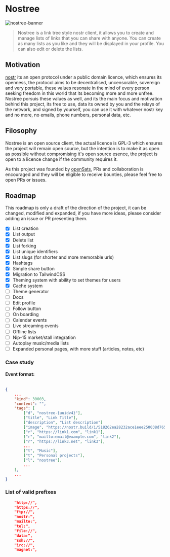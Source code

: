 # Nostree

![nostree-banner](https://image.nostr.build/cf78fa7b9a80ee8845d967324da64736d12704590fcbe3c9f7142444ddce4cf9.jpg)

> Nostree is a link tree style nostr client, it allows you to create and manage lists of links that you can share with anyone. You can create as many lists as you like and they will be displayed in your profile. You can also edit or delete the lists.

## Motivation

[nostr](https://github.com/nostr-protocol/) its an open protocol under a public domain licence, which ensures its openness, the protocol aims to be decentralised, uncensorable, sovereign and very portable, these values resonate in the mind of every person seeking freedom in this world that its becoming more and more unfree. Nostree porsuis these values as well, and its the main focus and motivation behind this project, its free to use, data its owned by you and the relays of the network, and signed by yourself, you can use it with whatever nostr key and no more, no emails, phone numbers, personal data, etc.

## Filosophy

Nostree is an open source client, the actual licence is GPL-3 which ensures the project will remain open source, but the intention is to make it as open as possible without compromising it's open source esence, the project is open to a licence change if the community requires it.

As this project was founded by [openSats](https://opensats.org/), PRs and collaboration is encouraged and they will be eligible to receive bounties, please feel free to open PRs or issues.

## Roadmap

This roadmap is only a draft of the direction of the project, it can be changed, modified and expanded, if you have more ideas, please consider adding an issue or PR presenting them.

- [x] List creation
- [x] List output
- [x] Delete list
- [x] List forking
- [x] List unique identifiers
- [x] List slugs (for shorter and more memorable urls)
- [x] Hashtags
- [x] Simple share button
- [x] Migration to TailwindCSS
- [x] Theming system with ability to set themes for users
- [x] Cache system
- [ ] Theme generator
- [ ] Docs
- [ ] Edit profile
- [ ] Follow button
- [ ] On boarding
- [ ] Calendar events
- [ ] Live streaming events
- [ ] Offline lists
- [ ] Nip-15 market/stall integration
- [ ] Autoplay music/media lists
- [ ] Expanded personal pages, with more stuff (articles, notes, etc)

### Case study

#### Event format:

```json

{
    ...
    "kind": 30003,
    "content": "",
    "tags": [
        ["d", "nostree-{uuidv4}"],
        ["title", "Link Title"],
        ["description", "List description"]
        ["image", "https://nostr.build/i/518262ea28232ace1eee250038d7657d70a0a186bb05f73c7a715e948c499a3a.jpg"],
        ["r", "https://link1.com", "link1"],
        ["r", "mailto:email@example.com", "link2"],
        ["r", "https://link3.net", "link3"],
        ...
        ["t", "Music"],
        ["t", "Personal projects"],
        ["l", "nostree"],
        ...
    ],
    ...
}
```

### List of valid prefixes

```json
    "http://",
    "https://",
    "ftp://",
    "nostr:",
    "mailto:",
    "tel:",
    "file://",
    "data:",
    "ssh://",
    "irc://",
    "magnet:",
```
